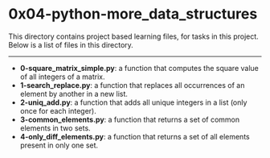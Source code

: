 # 0x04-python-more_data_structures

This directory contains project based learning files, for tasks in this project.
Below is a list of files in this directory.

---
- **0-square_matrix_simple.py**:  a function that computes the square value of all integers of a matrix.
- **1-search_replace.py**: a function that replaces all occurrences of an element by another in a new list.
- **2-uniq_add.py**: a function that adds all unique integers in a list (only once for each integer).
- **3-common_elements.py**: a function that returns a set of common elements in two sets.
- **4-only_diff_elements.py**: a function that returns a set of all elements present in only one set.
